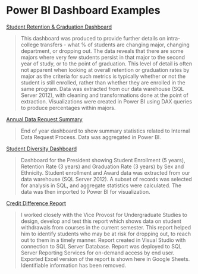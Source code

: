 # Power BI Dashboard Examples

[Student Retention & Graduation Dashboard](https://app.powerbi.com/view?r=eyJrIjoiZDA1MmE5M2QtMGYwZi00NDlhLTkxN2QtNjA1OTI5OGZjYTk1IiwidCI6IjE3ZGNiMDBjLTY5NDEtNDA1MC1iNjllLWJkN2ViODk1MTcxMiIsImMiOjZ9)
> This dashboard was produced to provide further details on intra-college transfers - what % of students are changing major, changing department, or dropping out. The data reveals that there are some majors where very few students persist in that major to the second year of study, or to the point of graduation. This level of detail is often not apparent when looking at overall retention or graduation rates by major as the criteria for such metrics is typically whether or not the student is still enrolled, rather than whether they are enrolled in the same program. 
> Data was extracted from our data warehouse (SQL Server 2012), with cleaning and transformations done at the point of extraction. Visualizations were created in Power BI using DAX queries to produce percentages within majors.

[Annual Data Request Summary](https://app.powerbi.com/view?r=eyJrIjoiYmE5NjRlZGMtN2NjMS00ZWI2LTkyZjctNmQ0YzkxZmMwZWI5IiwidCI6IjE3ZGNiMDBjLTY5NDEtNDA1MC1iNjllLWJkN2ViODk1MTcxMiIsImMiOjZ9)
>End of year dashboard to show summary statistics related to Internal Data Request Process.
>Data was aggregated in Power BI.

[Student Diversity Dashboard](https://app.powerbi.com/view?r=eyJrIjoiZGZjMWI4YzctY2I2Zi00MTJkLThiNGItMDdkODEyYmMzOTIwIiwidCI6IjE3ZGNiMDBjLTY5NDEtNDA1MC1iNjllLWJkN2ViODk1MTcxMiIsImMiOjZ9)
> Dashboard for the President showing Student Enrollment (5 years), Retention Rate (3 years) and Graduation Rate (3 years) by Sex and Ethnicity.
> Student enrollment and Award data was extracted from our data warehouse (SQL Server 2012). A subset of records was selected for analysis in SQL, and aggregate statistics were calculated. The data was then imported to Power BI for visualization.

[Credit Difference Report](https://drive.google.com/file/d/11Nazrl0Bs6i-6FlqHTZ_UNTk6WmDtrWO/view)
>I worked closely with the Vice Provost for Undergraduate Studies to design, develop and test this report which shows data on student withdrawals from courses in the current semester. This report helped him to identify students who may be at risk for dropping out, to reach out to them in a timely manner.
>Report created in Visual Studio with connection to SQL Server Database. Report was deployed to SQL Server Reporting Services for on-demand access by end user. Exported Excel version of the report is shown here in Google Sheets. Identifiable information has been removed.
